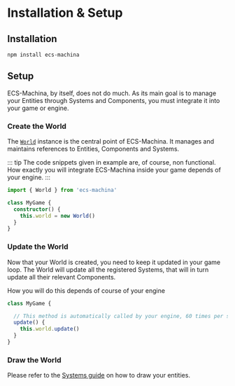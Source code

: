 # Installation & Setup

## Installation

`npm install ecs-machina`

## Setup

ECS-Machina, by itself, does not do much. As its main goal is to manage your Entities through Systems and Components, you must integrate it into your game or engine.

### Create the World

The [`World`](./world) instance is the central point of ECS-Machina. It manages and maintains references to Entities, Components and Systems.

::: tip
The code snippets given in example are, of course, non functional. How exactly you will integrate ECS-Machina inside your game depends of your engine.
:::

```ts
import { World } from 'ecs-machina'

class MyGame {
  constructor() {
    this.world = new World()
  }
}

```

### Update the World

Now that your World is created, you need to keep it updated in your game loop. The World will update all the registered Systems, that will in turn update all their relevant Components.

How you will do this depends of course of your engine

```ts
class MyGame {

  // This method is automatically called by your engine, 60 times per second
  update() {
    this.world.update()
  }
}
```

### Draw the World

Please refer to the [Systems guide](./system#draw-loop) on how to draw your entities.